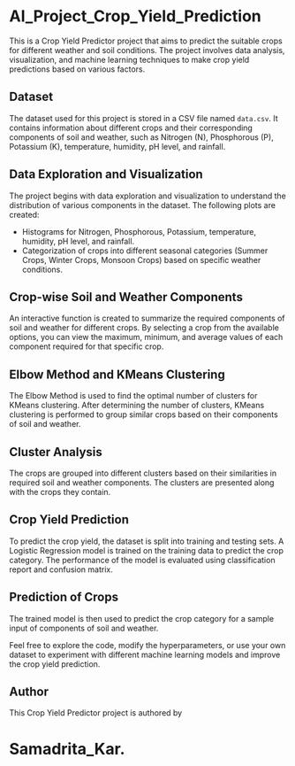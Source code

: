# AI_Project_Crop_Yield_Prediction

This is a Crop Yield Predictor project that aims to predict the suitable crops for different weather and soil conditions. The project involves data analysis, visualization, and machine learning techniques to make crop yield predictions based on various factors.

## Dataset

The dataset used for this project is stored in a CSV file named `data.csv`. It contains information about different crops and their corresponding components of soil and weather, such as Nitrogen (N), Phosphorous (P), Potassium (K), temperature, humidity, pH level, and rainfall.

## Data Exploration and Visualization

The project begins with data exploration and visualization to understand the distribution of various components in the dataset. The following plots are created:

- Histograms for Nitrogen, Phosphorous, Potassium, temperature, humidity, pH level, and rainfall.
- Categorization of crops into different seasonal categories (Summer Crops, Winter Crops, Monsoon Crops) based on specific weather conditions.

## Crop-wise Soil and Weather Components

An interactive function is created to summarize the required components of soil and weather for different crops. By selecting a crop from the available options, you can view the maximum, minimum, and average values of each component required for that specific crop.

## Elbow Method and KMeans Clustering

The Elbow Method is used to find the optimal number of clusters for KMeans clustering. After determining the number of clusters, KMeans clustering is performed to group similar crops based on their components of soil and weather.

## Cluster Analysis

The crops are grouped into different clusters based on their similarities in required soil and weather components. The clusters are presented along with the crops they contain.

## Crop Yield Prediction

To predict the crop yield, the dataset is split into training and testing sets. A Logistic Regression model is trained on the training data to predict the crop category. The performance of the model is evaluated using classification report and confusion matrix.

## Prediction of Crops

The trained model is then used to predict the crop category for a sample input of components of soil and weather.

Feel free to explore the code, modify the hyperparameters, or use your own dataset to experiment with different machine learning models and improve the crop yield prediction.

## Author

This Crop Yield Predictor project is authored by
# Samadrita_Kar.
